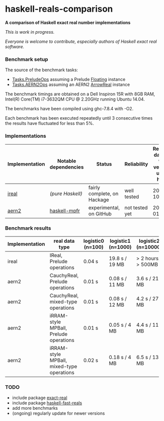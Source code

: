 # haskell-reals-comparison

__A comparison of Haskell exact real number implementations__

_This is work in progress._

_Everyone is welcome to contribute, especially authors of Haskell exact real software._

### Benchmark setup

The source of the benchmark tasks:  
* [Tasks.PreludeOps](https://github.com/michalkonecny/haskell-reals-comparison/blob/master/src/Tasks/PreludeOps.hs) assuming a Prelude [Floating](https://hackage.haskell.org/package/base-4.8.1.0/docs/Prelude.html#t:Floating) instance
* [Tasks.AERN2Ops](https://github.com/michalkonecny/haskell-reals-comparison/blob/master/src/Tasks/AERN2Ops.hs) assuming an AERN2 [ArrowReal](https://github.com/michalkonecny/aern2/blob/master/aern2-num/src/AERN2/Num/Operations.hs) instance

The benchmark timings are obtained on a Dell Inspiron 15R with 8GB RAM,
Intel(R) Core(TM) i7-3632QM CPU @ 2.20GHz running Ubuntu 14.04.

The benchmarks have been compiled using ghc-7.8.4 with -O2.

Each benchmark has been executed repeatedly until 3 consecutive times the results have fluctuated for less than 5%.

### Implementations

| Implementation | Notable dependencies | Status | Reliability | Release date of the version used here |
| ----- | ----- | ----- | ----- | ----- |
| [ireal](https://hackage.haskell.org/package/ireal) | _(pure Haskell)_ | fairly complete, on Hackage | well tested | 2015-10-31 |
| [aern2](https://github.com/michalkonecny/aern2) | [haskell-mpfr](https://github.com/comius/haskell-mpfr) | experimental, on GitHub | not tested yet | 2016-01-27 |


### Benchmark results

| Implementation | real data type | logistic0 (n=100) | logistic1 (n=1000)  | logistic2 (n=10000)  | logistic3 (n=100000) |
| -------- | ------ | ---- | ---- | ---- | ---- |
| ireal | IReal, Prelude operations | 0.04 s | 19.8 s / 19 MB | > 2 hours, > 500MB |  |
| aern2 | CauchyReal, Prelude operations | 0.01 s | 0.08 s / 11 MB | 3.6 s / 211 MB | > 2GB |
| aern2 | CauchyReal, mixed-type operations | 0.01 s | 0.08 s / 12 MB | 4.2 s / 270 MB | > 2GB |
| aern2 | iRRAM-style MPBall, Prelude operations | 0.01 s | 0.05 s / 4 MB | 4.4 s / 11 MB | 521 s / 49 MB|
| aern2 | iRRAM-style MPBall, mixed-type operations | 0.02 s | 0.18 s / 4 MB | 6.5 s / 13 MB | 550 s / 106 MB |

### TODO
* include package [exact-real](https://hackage.haskell.org/package/exact-real)
* include package [haskell-fast-reals](https://github.com/comius/haskell-fast-reals)
* add more benchmarks
* (ongoing) regularly update for newer versions
